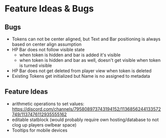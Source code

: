 # Feature Ideas & Bugs

## Bugs

+ Tokens can not be center aligned, but Text and Bar positioning is always based on center align assumption
+ HP Bar does not follow visible state
  + when token is hidden and bar is added it's visible
  + when token is hidden and bar as well, doesn't get visible when token is turned visible
+ HP Bar does not get deleted from player view when token is deleted
+ Existing Tokens get initialized but Name is no assigned to metadata

## Feature Ideas

+ arithmetic operations to set values: https://discord.com/channels/795808973743194152/1136856244133572749/1137476112935555162
+ editable statblock (would probably require own hosting/database to not clog up players owlbear space)
+ Tooltips for mobile devices